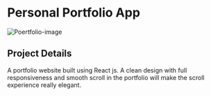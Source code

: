 # Personal Portfolio App
![Poertfolio-image](https://user-images.githubusercontent.com/65338764/125766602-d41809b7-8204-4c0b-ad7a-87154d31f263.png)

## Project Details

A portfolio website built using React js. A clean design with full responsiveness and smooth scroll in the portfolio will make the scroll experience really elegant.
